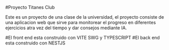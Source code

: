 #Proyecto Titanes Club

Este es un proyecto de una clase de la universidad, el proyecto consiste de una aplicacion web que sirve para monitorear el progreso en diferentes ejercicios atra vez del tiempo y
dar consejos mediante IA.

#El front end esta construido con VITE SWG y TYPESCRIPT
#El back end esta construido con NESTJS
